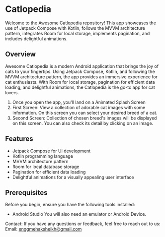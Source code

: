 # Catlopedia 

Welcome to the Awesome Catlopedia repository! This app showcases the use of Jetpack Compose with Kotlin, follows the MVVM architecture pattern, integrates Room for local storage, implements pagination, and includes delightful animations.

## Overview
Awesome Catlopedia is a modern Android application that brings the joy of cats to your fingertips. Using Jetpack Compose, Kotlin, and following the MVVM architecture pattern, the app provides an immersive experience for cat enthusiasts. With Room for local storage, pagination for efficient data loading, and delightful animations, the Catlopedia is the go-to app for cat lovers.
1. Once you open the app, you'll land on a Animated Splash Screen 
2. First Screen: View a collection of adorable cat images with some information. On this screen you can select your desired breed of a cat.
3. Second Screen: Collection of chosen breed's images will be displayed on this screen. You can also check its detail by clicking on an image. 

## Features
- Jetpack Compose for UI development
- Kotlin programming language
- MVVM architecture pattern
- Room for local database storage
- Pagination for efficient data loading
- Delightful animations for a visually appealing user interface

## Prerequisites
Before you begin, ensure you have the following tools installed:

- Android Studio
 You will also need an emulator or Android Device.

Contact:
If you have any questions or feedback, feel free to reach out to us:
Email: enggmehaksheikh@gmail.com

